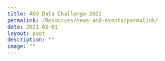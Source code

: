 ```yaml
---
title: AGO Data Challenge 2021
permalink: /Resources/news-and-events/permalink/
date: 2021-08-01
layout: post
description: ""
image: ""
---
```

